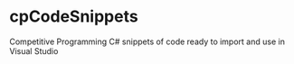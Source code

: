 cpCodeSnippets
==============

Competitive Programming C# snippets of code ready to import and use in Visual Studio
